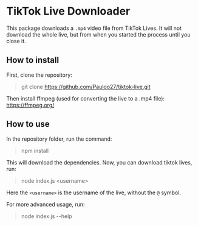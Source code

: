 # TikTok Live Downloader

This package downloads a `.mp4` video file from TikTok Lives. It will not download the whole live,
but from when you started the process until you close it.

## How to install

First, clone the repository:

> git clone https://github.com/Pauloo27/tiktok-live.git

Then install ffmpeg (used for converting the live to a .mp4 file): https://ffmpeg.org/

## How to use

In the repository folder, run the command:

> npm install

This will download the dependencies. Now, you can download tiktok lives, run:

> node index.js \<username\>

Here the `<username>` is the username of the live, without the `@` symbol.

For more advanced usage, run:
> node index.js --help
